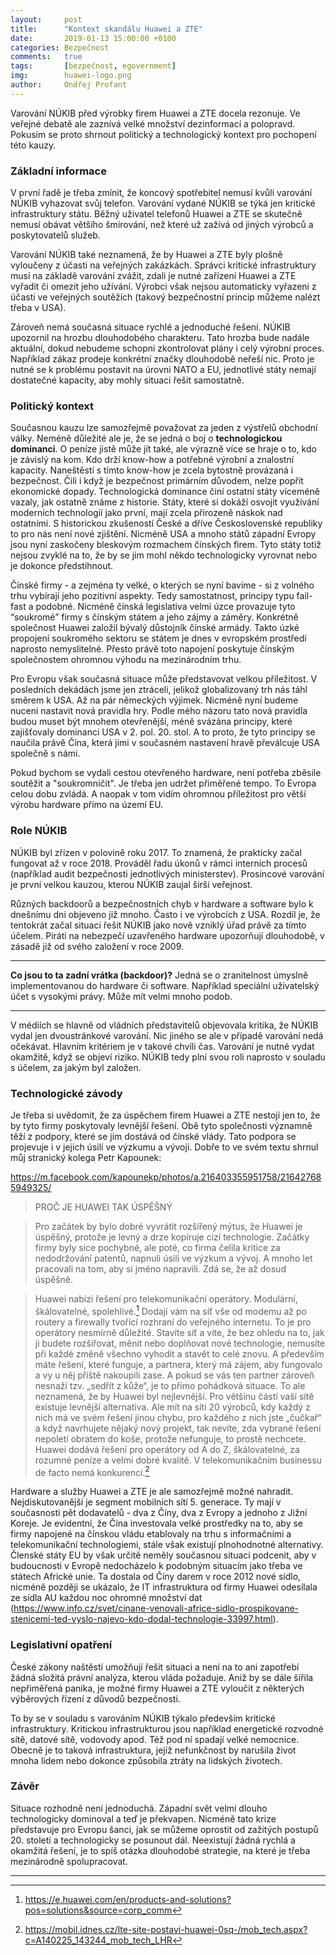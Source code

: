 ```yaml
---
layout:     post
title:      "Kontext skandálu Huawei a ZTE"
date:       2019-01-13 15:00:00 +0100
categories: Bezpečnost
comments:   true
tags:       [bezpečnost, egovernment]
img:        huawei-logo.png
author:     Ondřej Profant
---
```


Varování NÚKIB před výrobky firem Huawei a ZTE docela rezonuje. Ve veřejné debatě ale zaznívá velké množství dezinformací a polopravd. Pokusím se proto shrnout politický a technologický kontext pro pochopení této kauzy.

<!--more-->

### Základní informace

V první řadě je třeba zmínit, že koncový spotřebitel nemusí kvůli varování NÚKIB vyhazovat svůj telefon. Varování vydané NÚKIB se týká jen kritické infrastruktury státu. Běžný uživatel telefonů Huawei a ZTE se skutečně nemusí obávat většího šmírování, než které už zažívá od jiných výrobců a poskytovatelů služeb.

Varování NÚKIB také neznamená, že by Huawei a ZTE byly plošně vyloučeny z účasti na veřejných zakázkách. Správci kritické infrastruktury musí na základě varování zvážit, zdali je nutné zařízení Huawei a ZTE vyřadit či omezit jeho užívání. Výrobci však nejsou automaticky vyřazeni z účasti ve veřejných soutěžích (takový bezpečnostní princip můžeme nalézt třeba v USA).

Zároveň nemá současná situace rychlé a jednoduché řešení. NÚKIB upozornil na hrozbu dlouhodobého charakteru. Tato hrozba bude nadále aktuální, dokud nebudeme schopni zkontrolovat plány i celý výrobní proces. Například zákaz prodeje konkrétní značky dlouhodobě neřeší nic. Proto je nutné se k problému postavit na úrovni NATO a EU, jednotlivé státy nemají dostatečné kapacity, aby mohly situaci řešit samostatně.

### Politický kontext

Současnou kauzu lze samozřejmě považovat za jeden z výstřelů obchodní války. Neméně důležité ale je, že se jedná o boj o **technologickou dominanci**. O peníze jistě může jít také, ale výrazně více se hraje o to, kdo je závislý na kom. Kdo drží know-how a potřebné výrobní a znalostní kapacity. Naneštěstí s tímto know-how je zcela bytostně provázaná i bezpečnost. Čili i když je bezpečnost primárním důvodem, nelze popřít ekonomické dopady. Technologická dominance činí ostatní státy víceméně vazaly, jak ostatně známe z historie. Státy, které si dokáží osvojit využívání moderních technologií jako první, mají zcela přirozeně náskok nad ostatními. S historickou zkušeností České a dříve Československé republiky to pro nás není nové zjištění. Nicméně USA a mnoho států západní Evropy jsou nyní zaskočeny bleskovým rozmachem čínských firem. Tyto státy totiž nejsou zvyklé na to, že by se jim mohl někdo technologicky vyrovnat nebo je dokonce předstihnout.

Čínské firmy - a zejména ty velké, o kterých se nyní bavíme - si z volného trhu vybírají jeho pozitivní aspekty. Tedy samostatnost, principy typu fail-fast a podobné. Nicméně čínská legislativa velmi úzce provazuje tyto “soukromé” firmy s čínským státem a jeho zájmy a záměry. Konkrétně společnost Huawei založil bývalý důstojník čínské armády. Takto úzké propojení soukromého sektoru se státem je dnes v evropském prostředí naprosto nemyslitelné. Přesto právě toto napojení poskytuje čínským společnostem ohromnou výhodu na mezinárodním trhu.

Pro Evropu však současná situace může představovat velkou příležitost. V posledních dekádách jsme jen ztráceli, jelikož globalizovaný trh nás táhl směrem k USA. Až na pár německých výjimek. Nicméně nyní budeme nuceni nastavit nová pravidla hry. Podle mého názoru tato nová pravidla budou muset být mnohem otevřenější, méně svázána principy, které zajišťovaly dominanci USA v 2. pol. 20. stol. A to proto, že tyto principy se naučila právě Čína, která jimi v současném nastavení hravě převálcuje USA společně s námi.

Pokud bychom se vydali cestou otevřeného hardware, není potřeba zběsile soutěžit a "soukromničit". Je třeba jen udržet přiměřené tempo. To Evropa celou dobu zvládá. A naopak v tom vidím ohromnou příležitost pro větší výrobu hardware přímo na území EU.

### Role NÚKIB

NÚKIB byl zřízen v polovině roku 2017. To znamená, že prakticky začal fungovat až v roce 2018. Prováděl řadu úkonů v rámci interních procesů (například audit bezpečnosti jednotlivých ministerstev). Prosincové varování je první velkou kauzou, kterou NÚKIB zaujal širší veřejnost.

Různých backdoorů a bezpečnostních chyb v hardware a software bylo k dnešnímu dni objeveno již mnoho. Často i ve výrobcích z USA. Rozdíl je, že tentokrát začal situaci řešit NÚKIB jako nově vzniklý úřad právě za tímto účelem. Piráti na nebezpečí uzavřeného hardware upozorňují dlouhodobě, v zásadě již od svého založení v roce 2009. 

---
**Co jsou to ta zadní vrátka (backdoor)?**
Jedná se o zranitelnost úmyslně implementovanou do hardware či software. Například speciální uživatelský účet s vysokými právy. Může mít velmi mnoho podob.

---

V médiích se hlavně od vládních představitelů objevovala kritika, že NÚKIB vydal jen dvoustránkové varování. Nic jiného se ale v případě varování nedá očekávat. Hlavním kritériem je v takové chvíli čas. Varování je nutné vydat okamžitě, když se objeví riziko. NÚKIB tedy plní svou roli naprosto v souladu s účelem, za jakým byl založen.

### Technologické závody

Je třeba si uvědomit, že za úspěchem firem Huawei a ZTE nestojí jen to, že by tyto firmy poskytovaly levnější řešení. Obě tyto společnosti významně těží z podpory, které se jim dostává od čínské vlády. Tato podpora se projevuje i v jejich úsilí ve výzkumu a vývoji. Dobře to ve svém textu shrnul můj stranický kolega Petr Kapounek:

https://m.facebook.com/kapounekp/photos/a.216403355951758/216427685949325/

> PROČ JE HUAWEI TAK ÚSPĚŠNÝ
 
> Pro začátek by bylo dobré vyvrátit rozšířený mýtus, že Huawei je úspěšný, protože je levný a drze kopíruje cizí technologie. Začátky firmy byly sice pochybné, ale poté, co firma čelila kritice za nedodržování patentů, napnuli úsilí ve výzkum a vývoj. A mnoho let pracovali na tom, aby si jméno napravili. Zdá se, že až dosud úspěšně.
 
> Huawei nabízí řešení pro telekomunikační operátory. Modulární, škálovatelné, spolehlivé.[^1] Dodají vám na síť vše od modemu až po routery a firewally tvořící rozhraní do veřejného internetu. To je pro operátory nesmírně důležité. Stavíte síť a víte, že bez ohledu na to, jak ji budete rozšiřovat, měnit nebo doplňovat nové technologie, nemusíte při každé změně všechno vyhodit a stavět to celé znovu. A především máte řešení, které funguje, a partnera, který má zájem, aby fungovalo a vy u něj příště nakoupili zase. A pokud se vás ten partner zároveň nesnaží tzv. „sedřít z kůže“, je to přímo pohádková situace. To ale neznamená, že by Huawei byl nejlevnější. Pro většinu částí vaší sítě existuje levnější alternativa. Ale mít na síti 20 výrobců, kdy každý z nich má ve svém řešení jinou chybu, pro každého z nich jste „čučkař“ a když navrhujete nějaký nový projekt, tak nevíte, zda vybrané řešení nepoletí obratem do koše, protože nefunguje, to prostě nechcete. Huawei dodává řešení pro operátory od A do Z, škálovatelné, za rozumné peníze a velmi dobré kvalitě. V telekomunikačním businessu de facto nemá konkurenci.[^2]

Hardware a služby Huawei a ZTE je ale samozřejmě možné nahradit. Nejdiskutovanější je segment mobilních sítí 5. generace. Ty mají v současnosti pět dodavatelů - dva z Číny, dva z Evropy a jednoho z Jižní Koreje. Je evidentní, že Čína investovala velké prostředky na to, aby se firmy napojené na čínskou vládu etablovaly na trhu s informačními a telekomunikační technologiemi, stále však existují plnohodnotné alternativy. Členské státy EU by však určitě neměly současnou situaci podcenit, aby v budoucnosti v Evropě nedocházelo k podobným situacím jako třeba ve státech Africké unie. Ta dostala od Číny darem v roce 2012 nové sídlo, nicméně později se ukázalo, že IT infrastruktura od firmy Huawei odesílala ze sídla AU každou noc ohromné množství dat (https://www.info.cz/svet/cinane-venovali-africe-sidlo-prospikovane-stenicemi-ted-vyslo-najevo-kdo-dodal-technologie-33997.html).

### Legislativní opatření

České zákony naštěstí umožňují řešit situaci a není na to ani zapotřebí žádná složitá právní analýza, kterou vláda požaduje. Aniž by se dále šířila nepřiměřená panika, je možné firmy Huawei a ZTE vyloučit z některých výběrových řízení z důvodů bezpečnosti.

To by se v souladu s varováním NÚKIB týkalo především kritické infrastruktury. Kritickou infrastrukturou jsou například energetické rozvodné sítě, datové sítě, vodovody apod. Též pod ní spadají velké nemocnice. Obecně je to taková infrastruktura, jejíž nefunkčnost by narušila život mnoha lidem nebo dokonce způsobila ztráty na lidských životech.

### Závěr

Situace rozhodně není jednoduchá. Západní svět velmi dlouho technologicky dominoval a teď je překvapen. Nicméně tato krize představuje pro Evropu šanci, jak se můžeme oprostit od zažitých postupů 20. století a technologicky se posunout dál. Neexistují žádná rychlá a okamžitá řešení, je to spíš otázka dlouhodobé strategie, na které je třeba mezinárodně spolupracovat. 

---

[^1]: https://e.huawei.com/en/products-and-solutions?pos=solutions&source=corp_comm

[^2]: https://mobil.idnes.cz/lte-site-postavi-huawei-0sq-/mob_tech.aspx?c=A140225_143244_mob_tech_LHR
